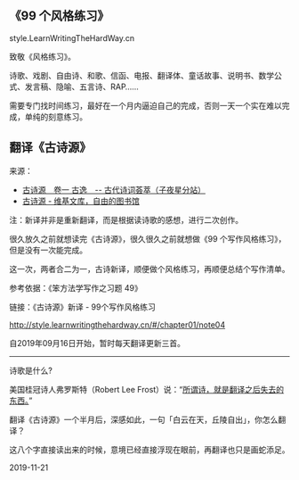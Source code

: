 ## 《99 个风格练习》

style.LearnWritingTheHardWay.cn

致敬《风格练习》。

诗歌、戏剧、自由诗、和歌、信函、电报、翻译体、童话故事、说明书、数学公式、发言稿、隐喻、五言诗、RAP……

需要专门找时间练习，最好在一个月内逼迫自己的完成，否则一天一个实在难以完成，单纯的刻意练习。

## 翻译《古诗源》

来源：

* [古诗源　卷一 古逸　-- 古代诗词荟萃（子夜星分站）](http://www.ziyexing.cn/shici/gushiyuan/gushiyuan_01.htm)
* [古诗源 - 维基文库，自由的图书馆](https://zh.wikisource.org/zh-hans/%E5%8F%A4%E8%A9%A9%E6%BA%90)

注：新译并非是重新翻译，而是根据读诗歌的感想，进行二次创作。

很久放久之前就想读完《古诗源》，很久很久之前就想做《99 个写作风格练习》，但是没有一次能完成。

这一次，两者合二为一，古诗新译，顺便做个风格练习，再顺便总结个写作清单。

参考依据：《笨方法学写作之习题 49》

链接：《古诗源》新译 - 99个写作风格练习

http://style.learnwritingthehardway.cn/#/chapter01/note04

自2019年09月16日开始，暂时每天翻译更新三首。


----

诗歌是什么?

美国桂冠诗人弗罗斯特（Robert Lee Frost）说：“[所谓诗，就是翻译之后失去的东西。](https://mp.weixin.qq.com/s/DWKtIr6ol5rIoSFCI7aH3g)”

翻译《古诗源》一个半月后，深感如此，一句「白云在天，丘陵自出」，你怎么翻译？

这八个字直接读出来的时候，意境已经直接浮现在眼前，再翻译也只是画蛇添足。

2019-11-21













